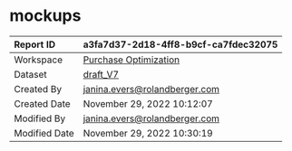 



# mockups

|Report ID|a3fa7d37-2d18-4ff8-b9cf-ca7fdec32075|
| :--- | :--- |
|Workspace|[Purchase Optimization](../Workspaces/Purchase-Optimization.md)|
|Dataset|[draft_V7](../Datasets/draft_V7.md)|
|Created By|janina.evers@rolandberger.com|
|Created Date|November 29, 2022 10:12:07|
|Modified By|janina.evers@rolandberger.com|
|Modified Date|November 29, 2022 10:30:19|
